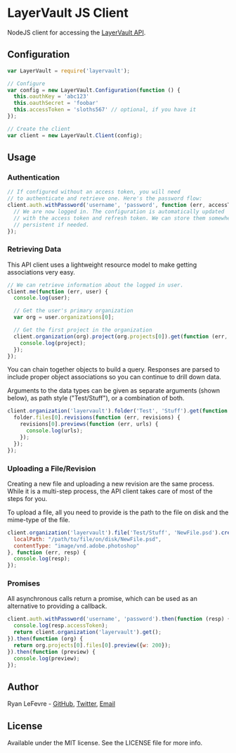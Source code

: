 # LayerVault JS Client

NodeJS client for accessing the [LayerVault API](https://developers.layervault.com).

## Configuration

``` js
var LayerVault = require('layervault');

// Configure
var config = new LayerVault.Configuration(function () {
  this.oauthKey = 'abc123'
  this.oauthSecret = 'foobar'
  this.accessToken = 'sloths567' // optional, if you have it
});

// Create the client
var client = new LayerVault.Client(config);
```

## Usage

### Authentication

``` js
// If configured without an access token, you will need
// to authenticate and retrieve one. Here's the password flow:
client.auth.withPassword('username', 'password', function (err, accessToken, refreshToken) {
  // We are now logged in. The configuration is automatically updated
  // with the access token and refresh token. We can store them somewhere
  // persistent if needed.
});
```

### Retrieving Data

This API client uses a lightweight resource model to make getting associations very easy.

``` js
// We can retrieve information about the logged in user.
client.me(function (err, user) {
  console.log(user);

  // Get the user's primary organization
  var org = user.organizations[0];

  // Get the first project in the organization
  client.organization(org).project(org.projects[0]).get(function (err, project) {
    console.log(project);
  });
});
```

You can chain together objects to build a query. Responses are parsed to include proper object associations so you can continue to drill down data.

Arguments to the data types can be given as separate arguments (shown below), as path style ("Test/Stuff"), or a combination of both.

``` js
client.organization('layervault').folder('Test', 'Stuff').get(function (err, folder) {
  folder.files[0].revisions(function (err, revisions) {
    revisions[0].previews(function (err, urls) {
      console.log(urls);
    });
  });
});
```

### Uploading a File/Revision

Creating a new file and uploading a new revision are the same process. While it is a multi-step process, the API client takes care of most of the steps for you.

To upload a file, all you need to provide is the path to the file on disk and the mime-type of the file.

``` js
client.organization('layervault').file('Test/Stuff', 'NewFile.psd').create({
  localPath: "/path/to/file/on/disk/NewFile.psd",
  contentType: "image/vnd.adobe.photoshop"
}, function (err, resp) {
  console.log(resp);
});
```

### Promises

All asynchronous calls return a promise, which can be used as an alternative to providing a callback.

``` js
client.auth.withPassword('username', 'password').then(function (resp) {
  console.log(resp.accessToken);
  return client.organization('layervault').get();
}).then(function (org) {
  return org.projects[0].files[0].preview({w: 200});
}).then(function (preview) {
  console.log(preview);
});
```

## Author

Ryan LeFevre - [GitHub](https://github.com/meltingice), [Twitter](https://twitter.com/meltingice), [Email](mailto:ryan@layervault.com)

## License

Available under the MIT license. See the LICENSE file for more info.